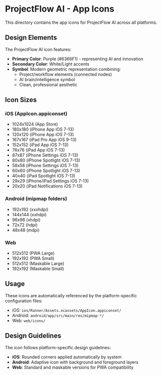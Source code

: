 # ProjectFlow AI - App Icons

This directory contains the app icons for ProjectFlow AI across all platforms.

## Design Elements

The ProjectFlow AI icon features:
- **Primary Color**: Purple (#6366F1) - representing AI and innovation
- **Secondary Color**: White/Light accents
- **Symbol**: Modern geometric representation combining:
  - Project/workflow elements (connected nodes)
  - AI brain/intelligence symbol
  - Clean, professional aesthetic

## Icon Sizes

### iOS (AppIcon.appiconset)
- 1024x1024 (App Store)
- 180x180 (iPhone App iOS 7-13)
- 120x120 (iPhone App iOS 7-13)
- 167x167 (iPad Pro App iOS 9-13)
- 152x152 (iPad App iOS 7-13)
- 76x76 (iPad App iOS 7-13)
- 87x87 (iPhone Settings iOS 7-13)
- 80x80 (iPhone Spotlight iOS 7-13)
- 58x58 (iPhone Settings iOS 7-13)
- 60x60 (iPhone Spotlight iOS 7-13)
- 40x40 (iPad Spotlight iOS 7-13)
- 29x29 (iPhone/iPad Settings iOS 7-13)
- 20x20 (iPad Notifications iOS 7-13)

### Android (mipmap folders)
- 192x192 (xxxhdpi)
- 144x144 (xxhdpi)
- 96x96 (xhdpi)
- 72x72 (hdpi)
- 48x48 (mdpi)

### Web
- 512x512 (PWA Large)
- 192x192 (PWA Small)
- 512x512 (Maskable Large)
- 192x192 (Maskable Small)

## Usage

These icons are automatically referenced by the platform-specific configuration files:
- iOS: `ios/Runner/Assets.xcassets/AppIcon.appiconset/`
- Android: `android/app/src/main/res/mipmap-*/`
- Web: `web/icons/`

## Design Guidelines

The icon follows platform-specific design guidelines:
- **iOS**: Rounded corners applied automatically by system
- **Android**: Adaptive icon with background and foreground layers
- **Web**: Standard and maskable versions for PWA compatibility